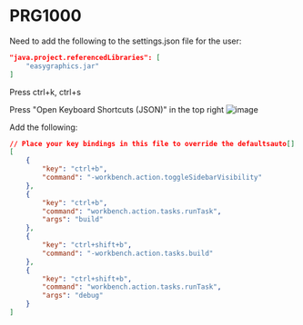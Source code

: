 # PRG1000
Need to add the following to the settings.json file for the user:
```json
"java.project.referencedLibraries": [
    "easygraphics.jar"
]
```


Press ctrl+k, ctrl+s

Press "Open Keyboard Shortcuts (JSON)" in the top right ![image](https://user-images.githubusercontent.com/26272249/135271284-cf0a5c26-1c04-4c2a-9e43-f02a081be00c.png)


Add the following:
```json
// Place your key bindings in this file to override the defaultsauto[]
[
    {
        "key": "ctrl+b",
        "command": "-workbench.action.toggleSidebarVisibility"
    },
    {
        "key": "ctrl+b",
        "command": "workbench.action.tasks.runTask",
        "args": "build"
    },
    {
        "key": "ctrl+shift+b",
        "command": "-workbench.action.tasks.build"
    },
    {
        "key": "ctrl+shift+b",
        "command": "workbench.action.tasks.runTask",
        "args": "debug"
    }
]
```
